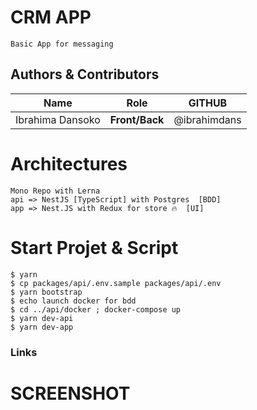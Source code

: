 # CRM APP
    Basic App for messaging 

## Authors & Contributors

| Name | Role | GITHUB|
|------|------|------|
| Ibrahima Dansoko | **Front/Back** | @ibrahimdans|

# Architectures

```
Mono Repo with Lerna 
api => NestJS [TypeScript] with Postgres  [BDD]
app => Nest.JS with Redux for store 🔥  [UI]
```
# Start Projet & Script
```shell script
$ yarn 
$ cp packages/api/.env.sample packages/api/.env
$ yarn bootstrap
$ echo launch docker for bdd 
$ cd ../api/docker ; docker-compose up 
$ yarn dev-api
$ yarn dev-app
```
### Links

# SCREENSHOT
<p align="center">
  <img alt="" src="./assets/demo.gif" />
</p>
